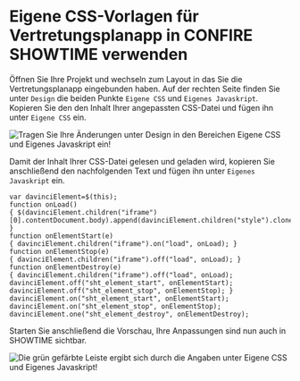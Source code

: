 # Eigene CSS-Vorlagen für Vertretungsplanapp in CONFIRE SHOWTIME verwenden

Öffnen Sie Ihre Projekt und wechseln zum Layout in das Sie die Vertretungsplanapp eingebunden haben. 
Auf der rechten Seite finden Sie unter `Design` die beiden Punkte `Eigene CSS` und `Eigenes Javaskript`.
Kopieren Sie den den Inhalt Ihrer angepassten CSS-Datei und fügen ihn unter `Eigene CSS` ein.

![Tragen Sie Ihre Änderungen unter Design in den Bereichen `Eigene CSS` und `Eigenes Javaskript` ein!](../images/infoserver/showt01.png)

Damit der Inhalt Ihrer CSS-Datei gelesen und geladen wird, kopieren Sie anschließend den nachfolgenden Text und fügen ihn unter `Eigenes Javaskript` ein.

```
var davinciElement=$(this);
function onLoad()
{ $(davinciElement.children("iframe")[0].contentDocument.body).append(davinciElement.children("style").clone()); }
function onElementStart(e)
{ davinciElement.children("iframe").on("load", onLoad); }
function onElementStop(e)
{ davinciElement.children("iframe").off("load", onLoad); }
function onElementDestroy(e)
{ davinciElement.children("iframe").off("load", onLoad); davinciElement.off("sht_element_start", onElementStart); davinciElement.off("sht_element_stop", onElementStop); }
davinciElement.on("sht_element_start", onElementStart);
davinciElement.on("sht_element_stop", onElementStop);
davinciElement.one("sht_element_destroy", onElementDestroy);
```

Starten Sie anschließend die Vorschau, Ihre Anpassungen sind nun auch in SHOWTIME sichtbar.

![Die grün gefärbte Leiste ergibt sich durch die Angaben unter `Eigene CSS` und `Eigenes Javaskript`!](../images/infoserver/showt02.png)